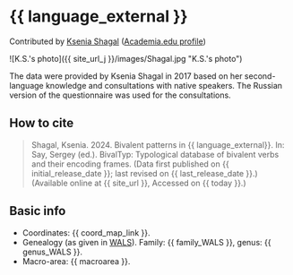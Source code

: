 # {{ language_external }}
Contributed by [Ksenia Shagal](https://www.finnougristik.uni-muenchen.de/personen/professoren/ksenia-shagal/index.html) ([Academia.edu profile](https://helsinki.academia.edu/KseniaShagal))

![K.S.'s photo]({{ site_url_j }}/images/Shagal.jpg "K.S.'s photo")

The data were provided by Ksenia Shagal in 2017 based on her second-language knowledge and consultations with native speakers. The Russian version of the questionnaire was used for the consultations.

## How to cite
> Shagal, Ksenia. 2024. Bivalent patterns in {{ language_external}}. 
> In: Say, Sergey (ed.). BivalTyp: Typological database of bivalent verbs and their encoding frames. 
> (Data first published on {{ initial_release_date }}; 
> last revised on {{ last_release_date }}.) (Available online at {{ site_url }}, 
> Accessed on {{ today }}.)

## Basic info
- Coordinates: {{ coord_map_link }}.
- Genealogy (as given in [WALS](https://wals.info/)). Family: {{ family_WALS }}, genus: {{ genus_WALS }}.
- Macro-area: {{ macroarea }}.
